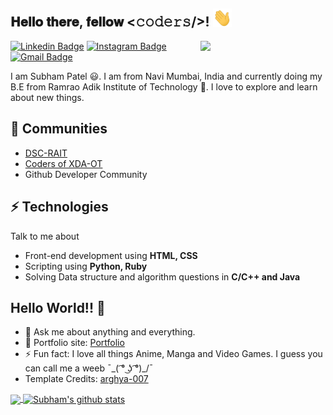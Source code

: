 <h2> 𝐇𝐞𝐥𝐥𝐨 𝐭𝐡𝐞𝐫𝐞, 𝐟𝐞𝐥𝐥𝐨𝐰 <𝚌𝚘𝚍𝚎𝚛𝚜/>! <img src="https://raw.githubusercontent.com/ABSphreak/ABSphreak/master/gifs/Hi.gif" width="30px"></h2>

<img align='right' src='https://user-images.githubusercontent.com/5713670/87202985-820dcb80-c2b6-11ea-9f56-7ec461c497c3.gif' width='200"'>

[![Linkedin Badge](https://img.shields.io/badge/-spoctone-blue?style=flat-square&logo=Linkedin&logoColor=white&link=https://www.linkedin.com/in/spoctone)](https://www.linkedin.com/in/spoctone)
[![Instagram Badge](https://img.shields.io/badge/-sp_octone-c13584?style=flat&labelColor=c13584&logo=instagram&logoColor=white)](https://www.instagram.com/sp_octone)
[![Gmail Badge](https://img.shields.io/badge/-sp.octone@gmail.com-c14438?style=flat-square&logo=Gmail&logoColor=white&link=mailto:sp.octone@gmail.com)](mailto:sp.octone@gmail.com)



I am Subham Patel 😃. I am from Navi Mumbai, India and currently doing my B.E from Ramrao Adik Institute of Technology 🏫. I love to explore and learn about new things.
## 👯 Communities
* [DSC-RAIT](https://github.com/dscrait)
* [Coders of XDA-OT](https://github.com/Coders-Of-XDA-OT)
* Github Developer Community
## ⚡ Technologies
Talk to me about
- Front-end development using **HTML, CSS**
- Scripting using **Python, Ruby**
- Solving Data structure and algorithm questions in **C/C++ and Java**
## Hello World!! 🤔
- 💬 Ask me about anything and everything.
- 🎯 Portfolio site: [Portfolio](https://spoctone.me)
- ⚡ Fun fact: I love all things Anime, Manga and Video Games. I guess you can call me a weeb ¯\_( ͡° ͜ʖ ͡°)_/¯
- Template Credits: [arghya-007](https://github.com/arghya-007) 
<a href="https://github.com/SPOCTONE">
  <img align="center" src="https://github-readme-stats.vercel.app/api/top-langs/?username=SPOCTONE&theme=dark&hide_langs_below=1" />
</a>
<a href="https://github.com/SPOCTONE">
 <img align="center" src="https://github-readme-stats.vercel.app/api?username=SPOCTONE&show_icons=true&theme=dracula&line_height=27" alt="Subham's github stats"/>
</a>
